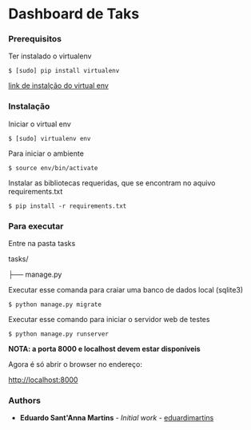 # Dashboard de Taks

### Prerequisitos

Ter instalado o virtualenv 

```
$ [sudo] pip install virtualenv
```

[link de instalção do virtual env](https://virtualenv.pypa.io/en/stable/installation/)

### Instalação

Iniciar o virtual env

```
$ [sudo] virtualenv env
```

Para iniciar o ambiente

```
$ source env/bin/activate
```

Instalar as bibliotecas requeridas, que se encontram no aquivo requirements.txt

```
$ pip install -r requirements.txt
```


### Para executar

Entre na pasta tasks

tasks/

├── manage.py


Executar esse comanda para craiar uma banco de dados local (sqlite3)
```
$ python manage.py migrate
```

Executar esse comando para iniciar o servidor web de testes

```
$ python manage.py runserver
```

**NOTA: a porta 8000 e localhost devem estar disponíveis**

Agora é só abrir o browser no endereço: 

[http://localhost:8000](http://localhost:8000)


### Authors

* **Eduardo Sant'Anna Martins** - *Initial work* - [eduardimartins](https://github.com/eduardomartins)


